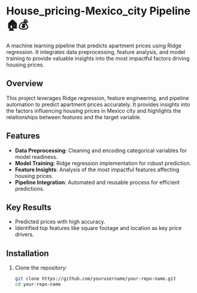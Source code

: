 # House_pricing-Mexico_city Pipeline 🏠💰  
A machine learning pipeline that predicts apartment prices using Ridge regression. It integrates data preprocessing, feature analysis, and model training to provide valuable insights into the most impactful factors driving housing prices.

## Overview  
This project leverages Ridge regression, feature engineering, and pipeline automation to predict apartment prices accurately. It provides insights into the factors influencing housing prices in Mexico city and highlights the relationships between features and the target variable.  

## Features  
- **Data Preprocessing**: Cleaning and encoding categorical variables for model readiness.  
- **Model Training**: Ridge regression implementation for robust prediction.  
- **Feature Insights**: Analysis of the most impactful features affecting housing prices.  
- **Pipeline Integration**: Automated and reusable process for efficient predictions.  

## Key Results  
- Predicted prices with high accuracy.  
- Identified top features like square footage and location as key price drivers.  

## Installation  
1. Clone the repository:  
   ```bash
   git clone https://github.com/yourusername/your-repo-name.git
   cd your-repo-name
